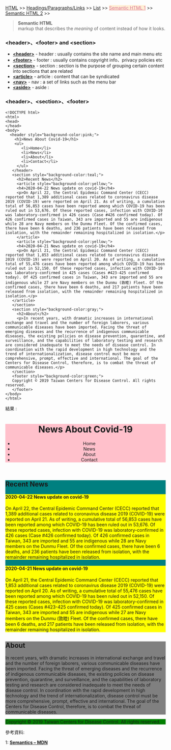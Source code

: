 
<a href="/HTML/">HTML</a> >>
<a href="/HTML/Headings_Paragraphs_Links/">Headings/Paragraphs/Links</a> >>
<a href="/HTML/List/">List</a> >>
<a href="/HTML/Semantic_HTML_1/" style="color:palevioletred;background-color:papayawhip;">Semantic HTML 1</a> >>
<a href="/HTML/Semantic_HTML_2/">Semantic HTML 2</a> >>
<div class="divider"></div>

> **Semantic HTML**<br/>
  markup that describes the *meaning* of content instead of how it looks.

### &lt;header&gt;、&lt;footer&gt; and &lt;section&gt;

* **<a href="https://developer.mozilla.org/en-US/docs/Web/HTML/Element/header" target="_blank">&lt;header&gt;</a>** - header : usually contains the site name and main menu etc
* **<a href="https://developer.mozilla.org/en-US/docs/Web/HTML/Element/footer" target="_blank">&lt;footer&gt;</a>** - footer : usually contains copyright info、privacy policies etc
* **<a href="https://developer.mozilla.org/en-US/docs/Web/HTML/Element/section" target="_blank">&lt;section&gt;</a>** - section : section is the purpose of grouping certain content into sections that are related
* **<a href="https://developer.mozilla.org/en-US/docs/Web/HTML/Element/article" target="_blank">&lt;article&gt;</a>** - article : content that can be syndicated
* **<a href="https://developer.mozilla.org/en-US/docs/Web/HTML/Element/nav" target="_blank">&lt;nav&gt;</a>** - nav : a set of links such as the menu bar
* **<a href="https://developer.mozilla.org/en-US/docs/Web/HTML/Element/aside" target="_blank">&lt;aside&gt;</a>** - aside : 

<div class="divider"></div>

### &lt;header&gt;、&lt;section&gt;、&lt;footer&gt;

```
<!DOCTYPE html>
<html>
<head>
</head>
<body>
  <header style="background-color:pink;">
    <h1>News About Covid-19</h1>
    <ul>
       <li>Home</li>
       <li>News</li>
       <li>About</li>
       <li>Contact</li>
     </ul>
   </header>
   <section style="background-color:teal;">
     <h2>Recent News</h2>
     <article style="background-color:yellow;">
     <h4>2020-04-22 News update on covid-19</h4>
     <p>On April 22, the Central Epidemic Command Center (CECC) reported that 1,389 additional cases related to coronavirus disease 2019 (COVID-19) were reported on April 21. As of writing, a cumulative total of 56,853 cases have been reported among which COVID-19 has been ruled out in 53,676. Of these reported cases, infection with COVID-19 was laboratory-confirmed in 426 cases (Case #426 confirmed today). Of 426 confirmed cases in Taiwan, 343 are imported and 55 are indigenous while 28 are Navy members on the Dunmu Fleet. Of the confirmed cases, there have been 6 deaths, and 236 patients have been released from isolation, with the remainder remaining hospitalized in isolation.</p>
     </article>
     <article style="background-color:yellow;">
     <h4>2020-04-21 News update on covid-19</h4>
     <p>On April 21, the Central Epidemic Command Center (CECC) reported that 1,853 additional cases related to coronavirus disease 2019 (COVID-19) were reported on April 20. As of writing, a cumulative total of 55,476 cases have been reported among which COVID-19 has been ruled out in 52,150. Of these reported cases, infection with COVID-19 was laboratory-confirmed in 425 cases (Cases #423-425 confirmed today). Of 425 confirmed cases in Taiwan, 343 are imported and 55 are indigenous while 27 are Navy members on the Dunmu (敦睦) Fleet. Of the confirmed cases, there have been 6 deaths, and 217 patients have been released from isolation, with the remainder remaining hospitalized in isolation.</p>
   </article>
   </section>
   <section style="background-color:gray;">
     <h2>About</h2>
     <p>In recent years, with dramatic increases in international exchange and travel and the number of foreign laborers, various communicable diseases have been imported. Facing the threat of emerging diseases and the recurrence of indigenous communicable diseases, the existing policies on disease prevention, quarantine, and surveillance, and the capabilities of laboratory testing and research are considered inadequate to meet the needs of disease control. In coordination with the rapid development in high technology and the trend of internationalization, disease control must be more comprehensive, prompt, effective and international. The goal of the Centers for Disease Control, therefore, is to combat the threat of communicable diseases.</p>
   </section>
   <footer style="background-color:green;">
   Copyright © 2019 Taiwan Centers for Disease Control. All rights reserved.
   </footer>
</body>
</html>
```
結果 : 
<html>
<head>
</head>
<body>
   <header style="background-color:pink;">
    <h1>News About Covid-19</h1>
    <ul>
       <li>Home</li>
       <li>News</li>
       <li>About</li>
       <li>Contact</li>
     </ul>
   </header>
   <section style="background-color:teal;">
     <h2>Recent News</h2>
     <article style="background-color:yellow;">
     <h4>2020-04-22 News update on covid-19</h4>
     <p>On April 22, the Central Epidemic Command Center (CECC) reported that 1,389 additional cases related to coronavirus disease 2019 (COVID-19) were reported on April 21. As of writing, a cumulative total of 56,853 cases have been reported among which COVID-19 has been ruled out in 53,676. Of these reported cases, infection with COVID-19 was laboratory-confirmed in 426 cases (Case #426 confirmed today). Of 426 confirmed cases in Taiwan, 343 are imported and 55 are indigenous while 28 are Navy members on the Dunmu Fleet. Of the confirmed cases, there have been 6 deaths, and 236 patients have been released from isolation, with the remainder remaining hospitalized in isolation.</p>
     </article>
     <article style="background-color:yellow;">
     <h4>2020-04-21 News update on covid-19</h4>
     <p>On April 21, the Central Epidemic Command Center (CECC) reported that 1,853 additional cases related to coronavirus disease 2019 (COVID-19) were reported on April 20. As of writing, a cumulative total of 55,476 cases have been reported among which COVID-19 has been ruled out in 52,150. Of these reported cases, infection with COVID-19 was laboratory-confirmed in 425 cases (Cases #423-425 confirmed today). Of 425 confirmed cases in Taiwan, 343 are imported and 55 are indigenous while 27 are Navy members on the Dunmu (敦睦) Fleet. Of the confirmed cases, there have been 6 deaths, and 217 patients have been released from isolation, with the remainder remaining hospitalized in isolation.</p>
   </article>
   </section>
   <section style="background-color:gray;">
     <h2>About</h2>
     <p>In recent years, with dramatic increases in international exchange and travel and the number of foreign laborers, various communicable diseases have been imported. Facing the threat of emerging diseases and the recurrence of indigenous communicable diseases, the existing policies on disease prevention, quarantine, and surveillance, and the capabilities of laboratory testing and research are considered inadequate to meet the needs of disease control. In coordination with the rapid development in high technology and the trend of internationalization, disease control must be more comprehensive, prompt, effective and international. The goal of the Centers for Disease Control, therefore, is to combat the threat of communicable diseases.</p>
   </section>
   <footer style="background-color:green;">
   Copyright © 2019 Taiwan Centers for Disease Control. All rights reserved.
   </footer>
</body>
</html>

<div class="divider"></div>

參考資料:

1: **<a href="https://developer.mozilla.org/en-US/docs/Glossary/Semantics" target="_blank">Semantics – MDN</a>**
